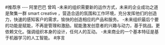 #推荐序 --- 阿里巴巴 曾鸣
	-未来的组织需要新的运作方式，未来的企业成功之道是聚集一群 smart creative ，营造合适的氛围和工作环境，充分发挥他们的创造力，快速的感知客户的需求，愉快的创造相应的产品和服务。
	-未来组织最后个要的功能是赋能，不再是管理和激励。赋能激发创意者的兴趣与动力，基于挑战。更依赖文化。强调组织本身的设计，任何人的互动。
	-未来商业的一个基本特征是基于机器学习的人工智能。
#序言

